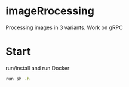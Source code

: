 # imageRrocessing
Processing images in 3 variants. Work on gRPC
# Start
run/install and run Docker
```bash
run sh -h
```
